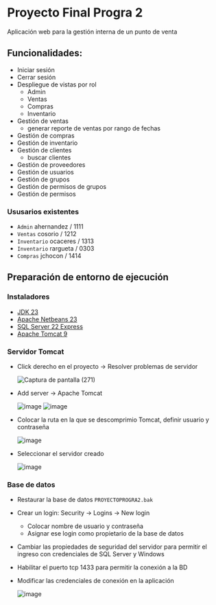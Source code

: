 # Proyecto Final Progra 2  
Aplicación web para la gestión interna de un punto de venta

## Funcionalidades:
- Iniciar sesión
- Cerrar sesión
- Despliegue de vistas por rol
  - Admin 
  - Ventas
  - Compras
  - Inventario
- Gestión de ventas
  - generar reporte de ventas por rango de fechas 
- Gestión de compras
- Gestión de inventario
- Gestión de clientes
  - buscar clientes 
- Gestión de proveedores
- Gestión de usuarios
- Gestión de grupos
- Gestión de permisos de grupos
- Gestión de permisos

### Ususarios existentes
- `Admin`       ahernandez / 1111
- `Ventas`      cosorio / 1212
- `Inventario`  ocaceres / 1313
- `Inventario`  rargueta / 0303
- `Compras`     jchocon / 1414
  
## Preparación de entorno de ejecución
### Instaladores
- [JDK 23](https://download.oracle.com/java/23/latest/jdk-23_windows-x64_bin.exe)
- [Apache Netbeans 23](https://dlcdn.apache.org/netbeans/netbeans-installers/23/Apache-NetBeans-23-bin-windows-x64.exe)
- [SQL Server 22 Express](https://go.microsoft.com/fwlink/p/?linkid=2216019&clcid=0x40A&culture=es-es&country=es)
- [Apache Tomcat 9](https://dlcdn.apache.org/tomcat/tomcat-9/v9.0.95/bin/apache-tomcat-9.0.95-windows-x64.zip)

### Servidor Tomcat
- Click derecho en el proyecto -> Resolver problemas de servidor

  ![Captura de pantalla (271)](https://github.com/user-attachments/assets/e91defa0-a8e3-49c9-b02e-bac14f095cfa)
- Add server -> Apache Tomcat

  ![image](https://github.com/user-attachments/assets/d6768a25-7877-4fbb-82e6-519ee2e807d4)
  ![image](https://github.com/user-attachments/assets/828c0afb-15d0-49c1-b58b-9c35cc03becb)
- Colocar la ruta en la que se descomprimio Tomcat, definir usuario y contraseña

  ![image](https://github.com/user-attachments/assets/3082cc2a-acfd-430a-84c1-0ab9ca7a2c3c)
- Seleccionar el servidor creado

  ![image](https://github.com/user-attachments/assets/de9411d1-8a49-4b67-94c0-86fd1e841c47)

### Base de datos
- Restaurar la base de datos `PROYECTOPROGRA2.bak`
- Crear un login: Security -> Logins -> New login
  - Colocar nombre de usuario y contraseña
  - Asignar ese login como propietario de la base de datos
- Cambiar las propiedades de seguridad del servidor para permitir el ingreso con credenciales de SQL Server y Windows
- Habilitar el puerto tcp 1433 para permitir la conexión a la BD
- Modificar las credenciales de conexión en la aplicación

  ![image](https://github.com/user-attachments/assets/5640e478-30a0-45c3-aa03-cebea149fd7a)

